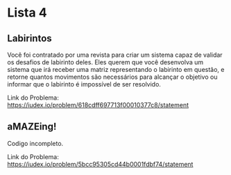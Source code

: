 # Lista 4
## Labirintos
Você foi contratado por uma revista para criar um sistema capaz de validar os desafios de labirinto deles.
Eles querem que você desenvolva um sistema que irá receber uma matriz representando o labirinto em questão, 
e retorne quantos movimentos são necessários para alcançar o objetivo ou informar que o labirinto é impossível de ser resolvido.

Link do Problema: https://iudex.io/problem/618cdff697713f00010377c8/statement

## aMAZEing!
Codigo incompleto.

Link do Problema: https://iudex.io/problem/5bcc95305cd44b0001fdbf74/statement
